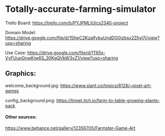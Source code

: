 # Totally-accurate-farming-simulator

Trello Board: https://trello.com/b/PYJPMLIU/cs2340-project

Domain Model: https://drive.google.com/file/d/15llwC2KzalfybuUndDG0jzbsx2Zhyl7j/view?usp=sharing

Use Case: https://drive.google.com/file/d/1T65x-VyFUupGnwKiw6S_30KgQVbW3vZ1/view?usp=sharing

## Graphics:

welcome_background.jpg: https://www.slant.co/topics/6128/~pixel-art-games

config_background.png: https://linnet.itch.io/farm-to-table-growing-plants-pack

#### Other sources:

https://www.behance.net/gallery/12356705/Farmster-Game-Art
